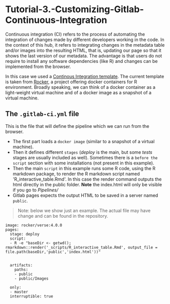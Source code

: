 # Tutorial-3.-Customizing-Gitlab-Continuous-Integration

Continuous integration (CI) refers to the process of automating the integration of changes made by different developers working in the code. In the context of this hub, it refers to integrating changes in the metadata table and/or images into the resulting HTML, that is, updating our page so that it shows the last version of our metadata. The advantage is that users do not require to install any software dependencies (like R) and changes can be implemented from the browser.

In this case we used a [Continous Integration template](https://docs.gitlab.com/ee/user/project/pages/getting_started/pages_ci_cd_template.html). The current template is taken from [Rocker](https://rocker-project.org/), a project offering docker containers for R environment. Broadly speaking, we can think of a docker container as a light-weight virtual machine and of a docker image as a snapshot of a virtual machine.

## The `.gitlab-ci.yml` file

This is the file that will define the pipeline which we can run from the browser.

- The first part loads a `docker image` (similar to a snapshot of a virtual machine).
- Then it defines different `stages` (_deploy_ is the main, but some _tests_ stages are usually included as well). Sometimes there is a `before the script` section with some installations (not present in this example).
- Then the main `script` in this example runs some R code, using the R markdown package, to render the R markdown script named 'R_interactive_table.Rmd'. In this case the render command outputs the html directly in the public folder. **Note** the index.html will only be visible if you go to _Pipelines/_
- Gitlab pages expects the output HTML to be saved in a server named `public`.

> Note: below we show just an example. The actual file may have change and can be found in the repository.

```
image: rocker/verse:4.0.0
pages:
  stage: deploy
  script:
  - R -e "baseDir <- getwd(); rmarkdown::render('_scripts/R_interactive_table.Rmd', output_file = file.path(baseDir,'public','index.html'))"
        

  artifacts:    
    paths:
    - public    
    - public/Images
    
  only:
  - master
  interruptible: true
```